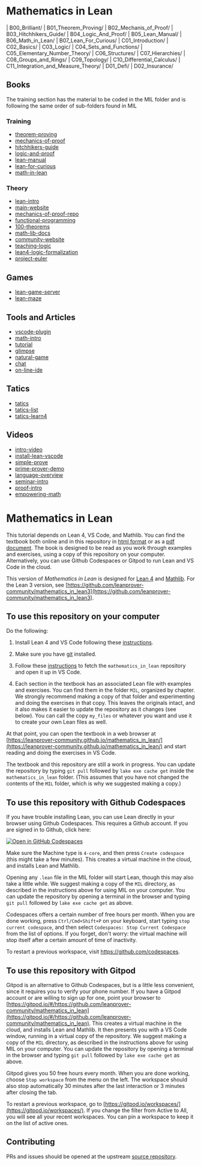 # Mathematics in Lean

| B00_Brilliant/
| B01_Theorem_Proving/
| B02_Mechanis_of_Proof/
| B03_Hitchhikers_Guide/
| B04_Logic_And_Proof/
| B05_Lean_Manual/
| B06_Math_in_Lean/
| B07_Lean_For_Curious/
| C01_Introduction/
| C02_Basics/
| C03_Logic/
| C04_Sets_and_Functions/
| C05_Elementary_Number_Theory/
| C06_Structures/
| C07_Hierarchies/
| C08_Groups_and_Rings/
| C09_Topology/
| C10_Differential_Calculus/
| C11_Integration_and_Measure_Theory/
| D01_Defi/
| D02_Insurance/


## Books

The training section has the material to be coded in the MIL folder
and is following the same order of sub-folders found in MIL

### Training

* [theorem-proving](https://leanprover.github.io/theorem_proving_in_lean4/)
* [mechanics-of-proof](https://hrmacbeth.github.io/math2001/)
* [hitchhikers-guide](https://github.com/blanchette/logical_verification_2023/blob/main/hitchhikers_guide.pdf)
* [logic-and-proof](https://leanprover.github.io/logic_and_proof/introduction.html)
* [lean-manual](https://lean-lang.org/lean4/doc/)
* [lean-for-curious](https://lftcm2023.github.io/tutorial/index.html)
* [math-in-lean](https://leanprover-community.github.io/mathematics_in_lean)

### Theory

* [lean-intro](https://lftcm2023.github.io/tutorial/index.html)
* [main-website](https://leanprover.github.io)
* [mechanics-of-proof-repo](https://github.com/hrmacbeth/math2001)
* [functional-programming](https://lean-lang.org/functional_programming_in_lean/)
* [100-theorems](https://leanprover-community.github.io/100.html)
* [math-lib-docs](https://leanprover-community.github.io/mathlib4_docs/)
* [community-website](https://leanprover-community.github.io/)
* [teaching-logic](https://www.andrew.cmu.edu/user/avigad/Talks/fmtea.pdf)
* [lean4-logic-formalization](https://github.com/iehality/lean4-logic/tree/master)
* [project-euler](https://github.com/pcpthm/pe/blob/master/PE.lean)


## Games
* [lean-game-server](https://adam.math.hhu.de/#/)
* [lean-maze](https://github.com/dwrensha/lean4-maze)

## Tools and Articles
* [vscode-plugin](https://www.youtube.com/watch?v=zyXtbb_eYbY)
* [math-intro](https://leanprover-community.github.io/mathematics_in_lean/C01_Introduction.html)
* [tutorial](https://leanprover-community.github.io/learn.html)
* [glimpse](https://github.com/PatrickMassot/GlimpseOfLean)
* [natural-game](https://adam.math.hhu.de/#/g/hhu-adam/NNG4)
* [chat](https://leanprover.zulipchat.com/)
* [on-line-ide](https://lean.math.hhu.de/)

## Tatics


* [tatics](https://github.com/leanprover/theorem_proving_in_lean4/blob/master/tactics.md)
* [tatics-list](https://github.com/henry-hz/lean3-tactic-lean4)
* [tatics-learn4](https://github.com/madvorak/lean4-tactics)

## Videos

* [intro-video](https://www.youtube.com/watch?v=S-aGjgIDQZY)
* [install-lean-vscode](https://www.youtube.com/watch?v=yZo6k48L0VY)
* [simple-prove](https://www.youtube.com/watch?v=POHVMMG7pqE&list=PL88g1zsvCrjexLVWaHTnXs23kuwDUZIbL)
* [prime-prover-demo](https://www.youtube.com/watch?v=b59fpAJ8Mfs&list=PL88g1zsvCrjexLVWaHTnXs23kuwDUZIbL&index=2)
* [language-overview](https://www.youtube.com/watch?v=UeGvhfW1v9M)
* [seminar-intro](https://www.youtube.com/watch?v=S-aGjgIDQZY)
* [proof-intro](https://www.youtube.com/watch?v=Lji9_p6rkPc&list=PLLSwxwJoqOFFXB1bEL643JIgQMI11bkih)
* [empowering-math](https://www.youtube.com/watch?v=rDe0nIHINXs&t=1865s)


# Mathematics in Lean

This tutorial depends on Lean 4, VS Code, and Mathlib.
You can find the textbook both online and in this repository
in
[html format](https://leanprover-community.github.io/mathematics_in_lean/)
or as a
[pdf document](https://leanprover-community.github.io/mathematics_in_lean/mathematics_in_lean.pdf).
The book is designed to be read as you
work through examples and exercises,
using a copy of this repository on your computer.
Alternatively, you can use Github Codespaces or Gitpod to run Lean and VS Code in the cloud.

This version of *Mathematics in Lean* is designed for [Lean 4](https://leanprover.github.io/) and
[Mathlib](https://github.com/leanprover-community/mathlib4).
For the Lean 3 version, see [https://github.com/leanprover-community/mathematics_in_lean3](https://github.com/leanprover-community/mathematics_in_lean3).


## To use this repository on your computer

Do the following:

1. Install Lean 4 and VS Code following
   these [instructions](https://leanprover-community.github.io/get_started.html).

2. Make sure you have [git](https://git-scm.com/) installed.

3. Follow these [instructions](https://leanprover-community.github.io/install/project.html#working-on-an-existing-project)
   to fetch the `mathematics_in_lean` repository and open it up in VS Code.

4. Each section in the textbook has an associated Lean file with examples and exercises.
   You can find them in the folder `MIL`, organized by chapter.
   We strongly recommend making a copy of that folder and experimenting and doing the
   exercises in that copy.
   This leaves the originals intact, and it also makes it easier to update the repository as it changes (see below).
   You can call the copy `my_files` or whatever you want and use it to create
   your own Lean files as well.

At that point, you can open the textbook in a web browser
at [https://leanprover-community.github.io/mathematics_in_lean/](https://leanprover-community.github.io/mathematics_in_lean/)
and start reading and doing the exercises in VS Code.

The textbook and this repository are still a work in progress.
You can update the repository by typing `git pull`
followed by `lake exe cache get` inside the `mathematics_in_lean` folder.
(This assumes that you have not changed the contents of the `MIL` folder,
which is why we suggested making a copy.)


## To use this repository with Github Codespaces

If you have trouble installing Lean, you can use Lean directly in your browser using Github
Codespaces.
This requires a Github account. If you are signed in to Github, click here:

<a href='https://codespaces.new/leanprover-community/mathematics_in_lean' target="_blank" rel="noreferrer noopener"><img src='https://github.com/codespaces/badge.svg' alt='Open in GitHub Codespaces' style='max-width: 100%;'></a>

Make sure the Machine type is `4-core`, and then press `Create codespace`
(this might take a few minutes).
This creates a virtual machine in the cloud,
and installs Lean and Mathlib.

Opening any `.lean` file in the MIL folder will start Lean,
though this may also take a little while.
We suggest making a copy of the `MIL` directory, as described
in the instructions above for using MIL on your computer.
You can update the repository by opening a terminal in the browser
and typing `git pull` followed by `lake exe cache get` as above.

Codespaces offers a certain number of free hours per month. When you are done working,
press `Ctrl/Cmd+Shift+P` on your keyboard, start typing `stop current codespace`, and then
select `Codespaces: Stop Current Codespace` from the list of options.
If you forget, don't worry: the virtual machine will stop itself after a certain
amount of time of inactivity.

To restart a previous workspace, visit <https://github.com/codespaces>.


## To use this repository with Gitpod

Gitpod is an alternative to Github Codespaces, but is a little less convenient,
since it requires you to verify your phone number.
If you have a Gitpod account or are willing to sign up for one,
point your browser to
[https://gitpod.io/#/https://github.com/leanprover-community/mathematics_in_lean](https://gitpod.io/#/https://github.com/leanprover-community/mathematics_in_lean).
This creates a virtual machine in the cloud,
and installs Lean and Mathlib.
It then presents you with a VS Code window, running in a virtual
copy of the repository.
We suggest making a copy of the `MIL` directory, as described
in the instructions above for using MIL on your computer.
You can update the repository by opening a terminal in the browser
and typing `git pull` followed by `lake exe cache get` as above.

Gitpod gives you 50 free hours every month.
When you are done working, choose `Stop workspace` from the menu on the left.
The workspace should also stop automatically
30 minutes after the last interaction or 3 minutes after closing the tab.

To restart a previous workspace, go to [https://gitpod.io/workspaces/](https://gitpod.io/workspaces/).
If you change the filter from Active to All, you will see all your recent workspaces.
You can pin a workspace to keep it on the list of active ones.


## Contributing

PRs and issues should be opened at the upstream
[source repository](https://github.com/avigad/mathematics_in_lean_source).
